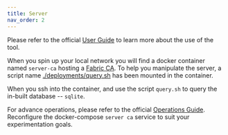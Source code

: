 ```yaml
---
title: Server
nav_order: 2
---
```


Please refer to the official [User Guide][1] to learn more about the use of the tool.

When you spin up your local network you will find a docker container named `server-ca` hosting a [Fabric CA][1]. To help you manipulate the server, a script name [./deployments/query.sh](https://github.com/openconsentia/fabric-ca-analysis/blob/master/deployments/scripts/query.sh) has been mounted in the container.

When you ssh into the container, and use the script `query.sh` to query the in-built database -- `sqlite`.

For advance operations, please refer to the official [Operations Guide][2]. Reconfigure the docker-compose `server ca` service to suit your experimentation goals.


[1]: https://hyperledger-fabric-ca.readthedocs.io/en/release-1.4/users-guide.html#fabric-ca-server

[2]: https://hyperledger-fabric-ca.readthedocs.io/en/release-1.4/operations_guide.html